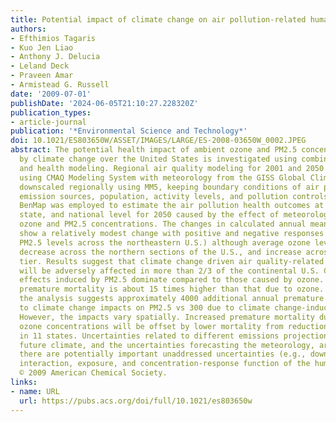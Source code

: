 ```yaml
---
title: Potential impact of climate change on air pollution-related human health effects
authors:
- Efthimios Tagaris
- Kuo Jen Liao
- Anthony J. Delucia
- Leland Deck
- Praveen Amar
- Armistead G. Russell
date: '2009-07-01'
publishDate: '2024-06-05T21:10:27.228320Z'
publication_types:
- article-journal
publication: '*Environmental Science and Technology*'
doi: 10.1021/ES803650W/ASSET/IMAGES/LARGE/ES-2008-03650W_0002.JPEG
abstract: The potential health impact of ambient ozone and PM2.5 concentrations modulated
  by climate change over the United States is investigated using combined atmospheric
  and health modeling. Regional air quality modeling for 2001 and 2050 was conducted
  using CMAQ Modeling System with meteorology from the GISS Global Climate Model,
  downscaled regionally using MM5, keeping boundary conditions of air pollutants,
  emission sources, population, activity levels, and pollution controls constant.
  BenMap was employed to estimate the air pollution health outcomes at the county,
  state, and national level for 2050 caused by the effect of meteorology on future
  ozone and PM2.5 concentrations. The changes in calculated annual mean PM 2.5 concentrations
  show a relatively modest change with positive and negative responses (increasing
  PM2.5 levels across the northeastern U.S.) although average ozone levels slightly
  decrease across the northern sections of the U.S., and increase across the southern
  tier. Results suggest that climate change driven air quality-related health effects
  will be adversely affected in more than 2/3 of the continental U.S. Changes in health
  effects induced by PM2.5 dominate compared to those caused by ozone. PM 2.5-induced
  premature mortality is about 15 times higher than that due to ozone. Nationally
  the analysis suggests approximately 4000 additional annual premature deaths due
  to climate change impacts on PM2.5 vs 300 due to climate change-induced ozone changes.
  However, the impacts vary spatially. Increased premature mortality due to elevated
  ozone concentrations will be offset by lower mortality from reductions in PM2.5
  in 11 states. Uncertainties related to different emissions projections used to simulate
  future climate, and the uncertainties forecasting the meteorology, are large although
  there are potentially important unaddressed uncertainties (e.g., downscaling, speciation,
  interaction, exposure, and concentration-response function of the human health studies).
  © 2009 American Chemical Society.
links:
- name: URL
  url: https://pubs.acs.org/doi/full/10.1021/es803650w
---
```

